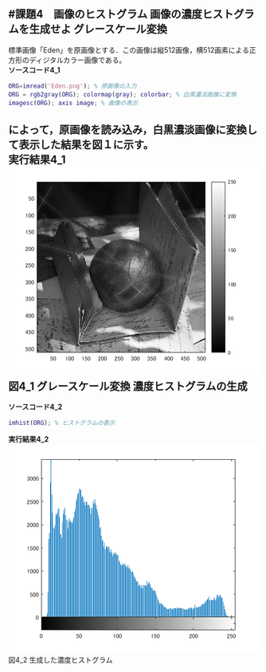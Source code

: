 #課題4　画像のヒストグラム
**画像の濃度ヒストグラムを生成せよ**
グレースケール変換
---
標準画像「Eden」を原画像とする．この画像は縦512画像，横512画素による正方形のディジタルカラー画像である。  
**ソースコード4_1**
```matlab
ORG=imread('Eden.png'); % 原画像の入力  
ORG = rgb2gray(ORG); colormap(gray); colorbar; % 白黒濃淡画像に変換  
imagesc(ORG); axis image; % 画像の表示
```
によって，原画像を読み込み，白黒濃淡画像に変換して表示した結果を図１に示す。  
**実行結果4_1**  
![原画像](https://github.com/YasudaKousuke/lecture_image_processing/blob/master/image/kadai4_1.png?raw=true)  
図4_1 グレースケール変換
濃度ヒストグラムの生成
---
**ソースコード4_2**  
```matlab
imhist(ORG); % ヒストグラムの表示
```
**実行結果4_2**  
![原画像](https://github.com/YasudaKousuke/lecture_image_processing/blob/master/image/kadai4_2.png?raw=true)  
図4_2 生成した濃度ヒストグラム
